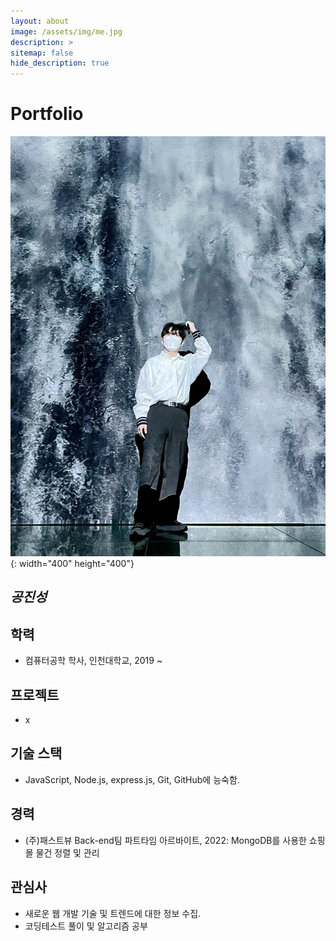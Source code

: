 ```yaml
---
layout: about
image: /assets/img/me.jpg
description: >
sitemap: false
hide_description: true
---
```


# Portfolio

![그림1](/assets/img/me.jpg){: width="400" height="400"}

## **_공진성_**

## 학력

-   컴퓨터공학 학사, 인천대학교, 2019 ~

## 프로젝트

-   x

## 기술 스택

-   JavaScript, Node.js, express.js, Git, GitHub에 능숙함.

## 경력

-   (주)패스트뷰 Back-end팀 파트타임 아르바이트, 2022: MongoDB를 사용한 쇼핑몰 물건 정렬 및 관리

## 관심사

-   새로운 웹 개발 기술 및 트렌드에 대한 정보 수집.
-   코딩테스트 풀이 및 알고리즘 공부

